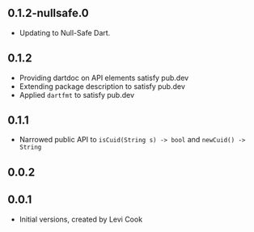 ## 0.1.2-nullsafe.0

- Updating to Null-Safe Dart.

## 0.1.2

- Providing dartdoc on API elements satisfy pub.dev
- Extending package description to satisfy pub.dev
- Applied `dartfmt` to satisfy pub.dev

## 0.1.1

- Narrowed public API to `isCuid(String s) -> bool` and `newCuid() -> String`

## 0.0.2
## 0.0.1

- Initial versions, created by Levi Cook
